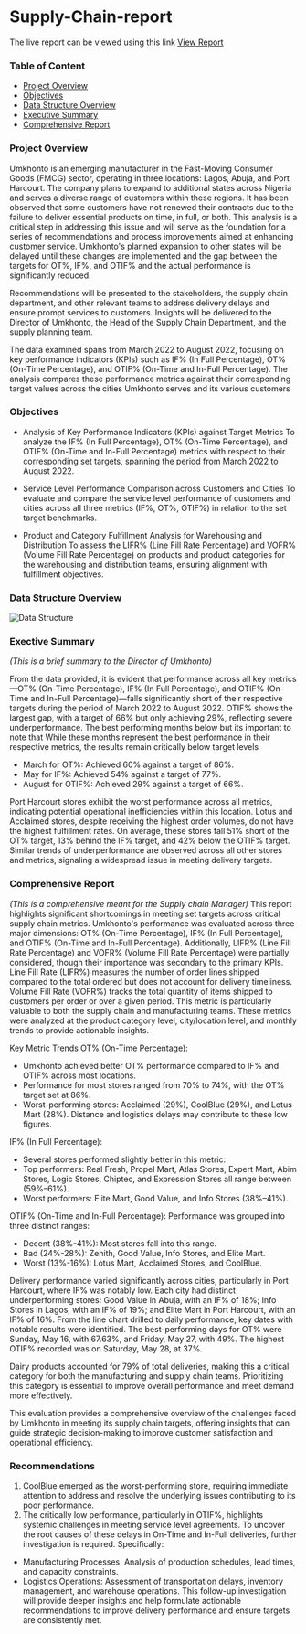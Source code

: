 # Supply-Chain-report

The live report can be viewed using this link [View Report](https://app.powerbi.com/view?r=eyJrIjoiYzEwMzA0ZDUtYzg1MS00MzA2LTlhZDAtZWEyM2E3ZmE5ZDViIiwidCI6ImNlMGY1MjRmLTY3NWMtNDZmMy04NTYyLWQ4N2U1NDk2MWNhZSJ9@blank)

### Table of Content
-  [Project Overview](#project-Overview)
-  [Objectives](#Objectives)
-  [Data Structure Overview](###Data-Structure-Overview)
-  [Executive Summary](###Exective-Summary)
-  [Comprehensive Report](###Comprehensive_Report)




### Project Overview
Umkhonto is an emerging manufacturer in the Fast-Moving Consumer Goods (FMCG) sector, operating in three locations: Lagos, Abuja, and Port Harcourt. The company plans to expand to additional states across Nigeria and serves a diverse range of customers within these regions. It has been observed that some customers have not renewed their contracts due to the failure to deliver essential products on time, in full, or both. This analysis is a critical step in addressing this issue and will serve as the foundation for a series of recommendations and process improvements aimed at enhancing customer service. Umkhonto's planned expansion to other states will be delayed until these changes are implemented and the gap between the targets for OT%, IF%, and OTIF% and the actual performance is significantly reduced.

Recommendations will be presented to the stakeholders, the supply chain department, and other relevant teams to address delivery delays and ensure prompt services to customers. Insights will be delivered to the Director of Umkhonto, the Head of the Supply Chain Department, and the supply planning team.

The data examined spans from March 2022 to August 2022, focusing on key performance indicators (KPIs) such as IF% (In Full Percentage), OT% (On-Time Percentage), and OTIF% (On-Time and In-Full Percentage). The analysis compares these performance metrics against their corresponding target values across the cities Umkhonto serves and its various customers


### Objectives
- Analysis of Key Performance Indicators (KPIs) against Target Metrics
To analyze the IF% (In Full Percentage), OT% (On-Time Percentage), and OTIF% (On-Time and In-Full Percentage) metrics with respect to their corresponding set targets, spanning the period from March 2022 to August 2022.

- Service Level Performance Comparison across Customers and Cities
To evaluate and compare the service level performance of customers and cities across all three metrics (IF%, OT%, OTIF%) in relation to the set target benchmarks.

- Product and Category Fulfillment Analysis for Warehousing and Distribution
To assess the LIFR% (Line Fill Rate Percentage) and VOFR% (Volume Fill Rate Percentage) on products and product categories for the warehousing and distribution teams, ensuring alignment with fulfillment objectives.


### Data Structure Overview
![Data Structure](https://github.com/user-attachments/assets/560d4327-a907-49b1-9d85-3ac493a7a6a3) 


### Exective Summary 
*(This is a brief summary to the Director of Umkhonto)*

From the data provided, it is evident that performance across all key metrics—OT% (On-Time Percentage), IF% (In Full Percentage), and OTIF% (On-Time and In-Full Percentage)—falls significantly short of their respective targets during the period of March 2022 to August 2022.
OTIF% shows the largest gap, with a target of 66% but only achieving 29%, reflecting severe underperformance.
The best performing months below but its important to note that While these months represent the best performance in their respective metrics, the results remain critically below target levels
- March for OT%: Achieved 60% against a target of 86%.
- May for IF%: Achieved 54% against a target of 77%.
- August for OTIF%: Achieved 29% against a target of 66%.

Port Harcourt stores exhibit the worst performance across all metrics, indicating potential operational inefficiencies within this location.
Lotus and Acclaimed stores, despite receiving the highest order volumes, do not have the highest fulfillment rates.
On average, these stores fall 51% short of the OT% target, 13% behind the IF% target, and 42% below the OTIF% target.
Similar trends of underperformance are observed across all other stores and metrics, signaling a widespread issue in meeting delivery targets.


### Comprehensive Report
*(This is a comprehensive meant for the Supply chain Manager)*
This report highlights significant shortcomings in meeting set targets across critical supply chain metrics. Umkhonto's performance was evaluated across three major dimensions: OT% (On-Time Percentage), IF% (In Full Percentage), and OTIF% (On-Time and In-Full Percentage). Additionally, LIFR% (Line Fill Rate Percentage) and VOFR% (Volume Fill Rate Percentage) were partially considered, though their importance was secondary to the primary KPIs.
Line Fill Rate (LIFR%) measures the number of order lines shipped compared to the total ordered but does not account for delivery timeliness.
Volume Fill Rate (VOFR%) tracks the total quantity of items shipped to customers per order or over a given period. This metric is particularly valuable to both the supply chain and manufacturing teams.
These metrics were analyzed at the product category level, city/location level, and monthly trends to provide actionable insights.

Key Metric Trends
OT% (On-Time Percentage):
- Umkhonto achieved better OT% performance compared to IF% and OTIF% across most locations.
- Performance for most stores ranged from 70% to 74%, with the OT% target set at 86%.
- Worst-performing stores: Acclaimed (29%), CoolBlue (29%), and Lotus Mart (28%). Distance and logistics delays may contribute to these low figures.

IF% (In Full Percentage):
- Several stores performed slightly better in this metric:
- Top performers: Real Fresh, Propel Mart, Atlas Stores, Expert Mart, Abim Stores, Logic Stores, Chiptec, and Expression Stores  all range between (59%–61%).
- Worst performers: Elite Mart, Good Value, and Info Stores (38%–41%).

OTIF% (On-Time and In-Full Percentage):
Performance was grouped into three distinct ranges:
- Decent (38%-41%): Most stores fall into this range.
- Bad (24%-28%): Zenith, Good Value, Info Stores, and Elite Mart.
- Worst (13%-16%): Lotus Mart, Acclaimed Stores, and CoolBlue.

Delivery performance varied significantly across cities, particularly in Port Harcourt, where IF% was notably low. Each city had distinct underperforming stores: Good Value in Abuja, with an IF% of 18%; Info Stores in Lagos, with an IF% of 19%; and Elite Mart in Port Harcourt, with an IF% of 16%.
From the line chart drilled to daily performance, key dates with notable results were identified. The best-performing days for OT% were Sunday, May 16, with 67.63%, and Friday, May 27, with 49%. The highest OTIF% recorded was on Saturday, May 28, at 37%.

Dairy products accounted for 79% of total deliveries, making this a critical category for both the manufacturing and supply chain teams. Prioritizing this category is essential to improve overall performance and meet demand more effectively.

This evaluation provides a comprehensive overview of the challenges faced by Umkhonto in meeting its supply chain targets, offering insights that can guide strategic decision-making to improve customer satisfaction and operational efficiency.

### Recommendations
1. CoolBlue emerged as the worst-performing store, requiring immediate attention to address and resolve the underlying issues contributing to its poor performance.
2. The critically low performance, particularly in OTIF%, highlights systemic challenges in meeting service level agreements. To uncover the root causes of these delays in On-Time and In-Full deliveries, further investigation is required. Specifically:
- Manufacturing Processes: Analysis of production schedules, lead times, and capacity constraints.
- Logistics Operations: Assessment of transportation delays, inventory management, and warehouse operations.
This follow-up investigation will provide deeper insights and help formulate actionable recommendations to improve delivery performance and ensure targets are consistently met.






